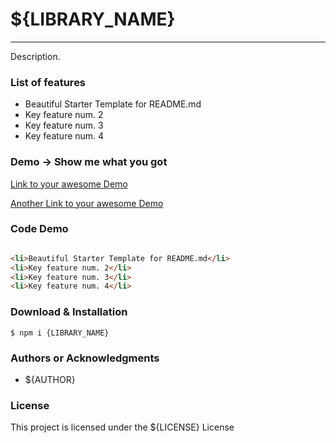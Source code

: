 
${LIBRARY_NAME}
=======================================

* * *

Description.

### List of features

*   Beautiful Starter Template for README.md
*   Key feature num. 2
*   Key feature num. 3
*   Key feature num. 4

### Demo -> Show me what you got

[Link to your awesome Demo](#) 

[Another Link to your awesome Demo](#)

### Code Demo

```html

<li>Beautiful Starter Template for README.md</li>
<li>Key feature num. 2</li>
<li>Key feature num. 3</li>
<li>Key feature num. 4</li>

```

### Download & Installation

```shell 
$ npm i {LIBRARY_NAME}
```


### Authors or Acknowledgments

*   ${AUTHOR}

### License

This project is licensed under the ${LICENSE} License